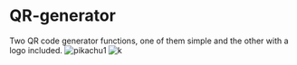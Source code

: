# QR-generator
Two QR code generator functions, one of them simple and the other with a logo included.
![pikachu1](https://user-images.githubusercontent.com/89918661/192007421-c672bb31-1812-4ccf-bd3e-ea9fa287d5ed.png)
![k](https://user-images.githubusercontent.com/89918661/192007439-50b9bbd4-e579-4c55-80a4-b7b65c9800ca.png)
